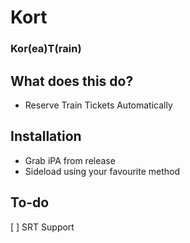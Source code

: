 # Kort
### Kor(ea)T(rain)
## What does this do?
- Reserve Train Tickets Automatically
## Installation
- Grab iPA from release
- Sideload using your favourite method
## To-do
[ ] SRT Support
